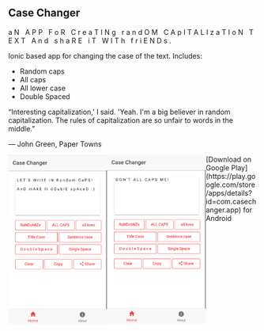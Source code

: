 
## Case Changer

a&nbsp;N&nbsp;&nbsp;&nbsp;A&nbsp;P&nbsp;P&nbsp;&nbsp;&nbsp;F&nbsp;o&nbsp;R&nbsp;&nbsp;&nbsp;C&nbsp;r&nbsp;e&nbsp;a&nbsp;T&nbsp;I&nbsp;N&nbsp;g&nbsp;&nbsp;&nbsp;r&nbsp;a&nbsp;n&nbsp;d&nbsp;O&nbsp;M&nbsp;&nbsp;&nbsp;C&nbsp;A&nbsp;p&nbsp;I&nbsp;T&nbsp;A&nbsp;L&nbsp;I&nbsp;z&nbsp;a&nbsp;T&nbsp;I&nbsp;o&nbsp;N&nbsp;&nbsp;&nbsp;T&nbsp;E&nbsp;X&nbsp;T&nbsp;&nbsp;&nbsp;A&nbsp;n&nbsp;d&nbsp;&nbsp;&nbsp;s&nbsp;h&nbsp;a&nbsp;R&nbsp;E&nbsp;&nbsp;&nbsp;i&nbsp;T&nbsp;&nbsp;&nbsp;W&nbsp;I&nbsp;T&nbsp;h&nbsp;&nbsp;&nbsp;f&nbsp;r&nbsp;i&nbsp;E&nbsp;N&nbsp;D&nbsp;s&nbsp;.

Ionic based app for changing the case of the text. Includes:

* Random caps
* All caps
* All lower case
* Double Spaced


“Interesting capitalization,' I said.
'Yeah. I'm a big believer in random capitalization. The rules of capitalization are so unfair to words in the middle.” 

― John Green, Paper Towns

<div style='text-align:center'>
<img src="screenshots/2.png?raw=true" align="left"  width="200px" >
<img src="screenshots/1.png?raw=true" align="left"  width="200px" >
</div>
<!-- ![screenshot1](screenshots/1.png?raw=true "Optional Title"){:height="50%" width="50%"}
![screenshot2](screenshots/1.png?raw=true "Optional Title"){:height="50%" width="50%"} -->
<div>
 [Download on Google Play](https://play.google.com/store/apps/details?id=com.casechanger.app) for Android
 </div>